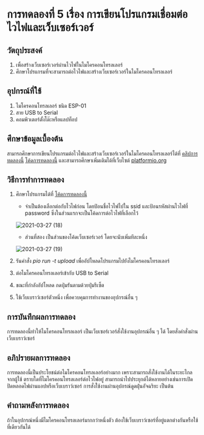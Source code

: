 # การทดลองที่ 5 เรื่อง การเขียนโปรแกรมเชื่อมต่อไวไฟและเว็บเซอร์เวอร์

## วัตถุประสงค์
1. เพื่อสร้างเว็บเซอร์เวอร์ผ่านไวไฟในไมโครคอนโทรลเลอร์
2. ศึกษาโปรแกรมที่จะสามารถต่อไวไฟและสร้างเว็บเซอร์เวอร์ในไมโครคอนโทรลเลอร์

## อุปกรณ์ที่ใช้
1. ไมโครคอนโทรลเลอร์ ชนิด ESP-01
2. สาย USB to Serial
3. คอมพิวเตอร์ตั้งโต๊ะหรือแลปท็อป

## ศึกษาข้อมูลเบื้องต้น
สามารถศึกษาการเขียนโปรแกรมต่อไวไฟและสร้างเว็บเซอร์เวอร์ในไมโครคอนโทรลเลอร์ได้ที่ [คลิปการทดลองนี้](https://www.youtube.com/watch?v=VX-QNQcO-b4) [โค้ดการทดลองนี้](https://github.com/choompol-boonmee/lab63b/blob/master/examples/05_Wifi-Web-Server/src/main.cpp) และสามารถศึกษาเพิ่มเติมได้ที่เว็บไซต์ [platformio.org](http://platformio.org/)

## วิธีการทำการทดลอง
1. ศึกษาโปรแกรมได้ที่ [โค้ดการทดลองนี้](https://github.com/choompol-boonmee/lab63b/blob/master/examples/05_Wifi-Web-Server/src/main.cpp)
    * จำเป็นต้องเลือกต่อกับไวไฟก่อน โดยป้อนชื่อไวไฟไปใน ssid และป้อนรหัสผ่านไวไฟที่ password ซึ่งในส่วนแรกจะเป็นโค้ดการต่อไวไฟที่เลือกไว้
    
    ![2021-03-27 (18)](https://user-images.githubusercontent.com/80879891/112716664-45543400-8f1a-11eb-8f9b-de644bb17ae4.png)
    
    * ส่วนที่สอง เป็นส่วนของโค้ดเว็บเซอร์เวอร์ โดยจะนับเพิ่มทีละหนึ่ง
    
    ![2021-03-27 (19)](https://user-images.githubusercontent.com/80879891/112717189-97e31f80-8f1d-11eb-8eb1-16ac4bfd8aec.png)
2. รันคำสั่ง *pio run -t upload* เพื่ออัปโหลดโปรแกรมไปยังไมโครคอนโทรลเลอร์
3. ต่อไมโครคอนโทรลเลอร์เข้ากับ USB to Serial
4. ขณะที่กำลังอัปโหลด กดปุ่มรันตามด้วยปุ่มรีเซ็ต
5. ใช้เว็บเบราว์เซอร์ตัวหนึ่ง เพื่อควบคุมการทำงานของอุปกรณ์อื่น ๆ 

## การบันทึกผลการทดลอง
การทดลองนี้ทำให้ไมโครคอนโทรลเลอร์ เป็นเว็บเซอร์เวอร์สั่งใช้งานอุปกรณ์อื่น ๆ ได้ โดยสั่งคำสั่งผ่านเว็บเบราว์เซอร์

## อภิปรายผลการทดลอง
การทดลองนี้เป็นประโยชน์ต่อไมโครคอนโทรลเลอร์อย่างมาก เพราะสามารถสั่งใช้งานได้ในระยะไกลจากผู้ใช้ ตราบใดที่ไมโครคอนโทรลเลอร์ต่อไวไฟอยู่ 
สามารถนำไปประยุกต์ได้หลายอย่างเช่นการเปิดปิดหลอดไฟผ่านแอปหรือเว็บเบราว์เซอร์ การสั่งใช้งานผ่านอุปกรณ์ดูดฝุ่นอัจฉริยะ เป็นต้น

## คำถามหลังการทดลอง
ถ้าในอุปกรณ์หนึ่งมีไมโครคอนโทรลเลอร์มากกว่าหนึ่งตัว ต้องใช้เว็บเบราว์เซอร์ที่อยู่แตกต่างกันหรือใช้ที่เดียวกันได้
